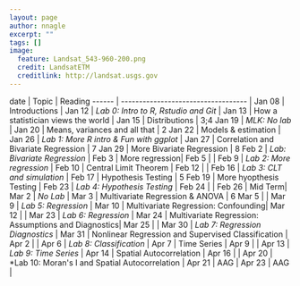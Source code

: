 ```yaml
---
layout: page
author: nnagle
excerpt: ""
tags: []
image:
  feature: Landsat_543-960-200.png
  credit: LandsatETM
  creditlink: http://landsat.usgs.gov
---
```


date   | Topic                               | Reading
------ | ----------------------------------- |
Jan 08 | Introductions |
Jan 12 | *Lab 0: Intro to R, Rstudio and Git* |
Jan 13 | How a statistician views the world  |
Jan 15 | Distributions | 3;4
Jan 19 | *MLK: No lab* |
Jan 20 | Means, variances and all that | 2
Jan 22 | Models & estimation |
Jan 26 | *Lab 1: More R intro & Fun with ggplot* |
Jan 27 |  Correlation and Bivariate Regression | 7
Jan 29 | More Bivariate Regression | 8
Feb 2 | *Lab: Bivariate Regression* |
Feb 3 |  More regression|
Feb 5 | |
Feb 9 | *Lab 2: More regression* |
Feb 10  | Central Limit Theorem |
Feb 12  |  |
Feb 16 | *Lab 3: CLT and simulation* |
Feb 17 | Hypothesis Testing | 5
Feb 19 | More hyopthesis Testing |
Feb 23 | *Lab 4: Hypothesis Testing* |
Feb 24 | |
Feb 26 | Mid Term|
Mar 2 | *No Lab* |
Mar 3 | Multivariate Regression & ANOVA | 6
Mar 5 | |
Mar 9 | *Lab 5: Regression* |
Mar 10 | Multivariate Regression: Confounding|
Mar 12 | |
Mar 23 | *Lab 6: Regression* |
Mar 24 | Multivariate Regression: Assumptions and Diagnostics|
Mar 25 | |
Mar 30 | *Lab 7: Regression Diagnostics* |
Mar 31 | Nonlinear Regression and Supervised Classification |
Apr 2 | |
Apr 6 | *Lab 8: Classification* |
Apr 7 | Time Series |
Apr 9 | |
Apr 13 | *Lab 9: Time Series* |
Apr 14 | Spatial Autocorrelation |
Apr 16 | |
Apr 20 | *Lab 10: Moran's I and Spatial Autocorrelation |
Apr 21 | AAG |
Apr 23 | AAG |
